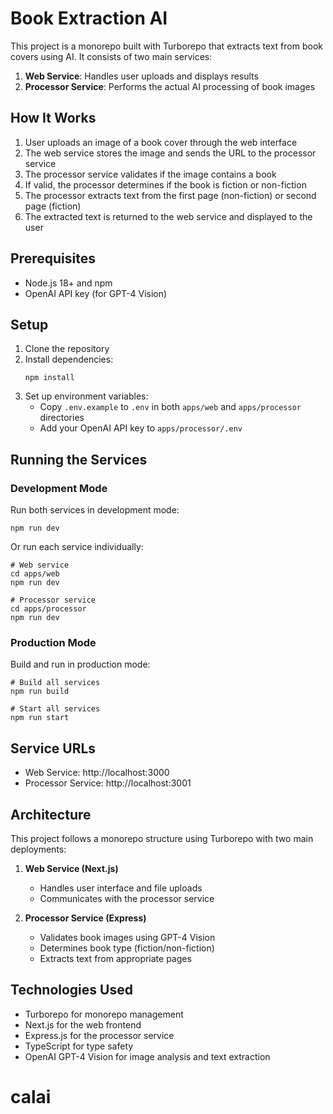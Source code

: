 # Book Extraction AI

This project is a monorepo built with Turborepo that extracts text from book covers using AI. It consists of two main services:

1. **Web Service**: Handles user uploads and displays results
2. **Processor Service**: Performs the actual AI processing of book images

## How It Works

1. User uploads an image of a book cover through the web interface
2. The web service stores the image and sends the URL to the processor service
3. The processor service validates if the image contains a book
4. If valid, the processor determines if the book is fiction or non-fiction
5. The processor extracts text from the first page (non-fiction) or second page (fiction)
6. The extracted text is returned to the web service and displayed to the user

## Prerequisites

- Node.js 18+ and npm
- OpenAI API key (for GPT-4 Vision)

## Setup

1. Clone the repository
2. Install dependencies:
   ```
   npm install
   ```
3. Set up environment variables:
   - Copy `.env.example` to `.env` in both `apps/web` and `apps/processor` directories
   - Add your OpenAI API key to `apps/processor/.env`

## Running the Services

### Development Mode

Run both services in development mode:

```
npm run dev
```

Or run each service individually:

```
# Web service
cd apps/web
npm run dev

# Processor service
cd apps/processor
npm run dev
```

### Production Mode

Build and run in production mode:

```
# Build all services
npm run build

# Start all services
npm run start
```

## Service URLs

- Web Service: http://localhost:3000
- Processor Service: http://localhost:3001

## Architecture

This project follows a monorepo structure using Turborepo with two main deployments:

1. **Web Service (Next.js)**
   - Handles user interface and file uploads
   - Communicates with the processor service

2. **Processor Service (Express)**
   - Validates book images using GPT-4 Vision
   - Determines book type (fiction/non-fiction)
   - Extracts text from appropriate pages

## Technologies Used

- Turborepo for monorepo management
- Next.js for the web frontend
- Express.js for the processor service
- TypeScript for type safety
- OpenAI GPT-4 Vision for image analysis and text extraction
# calai
